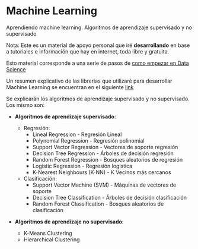 # Machine Learning
Aprendiendo machine learning. Algoritmos de aprendizaje supervisado y no supervisado

Nota: Este es un material de apoyo personal que iré **desarrollando** en base a tutoriales e información que hay en internet, toda libre y gratuita. 

Esto material corresponde a una serie de pasos de [como empezar en Data Science](https://github.com/francomanca93/Data-Visualization/blob/master/DataScientist-spanish.md) 

Un resumen explicativo de las librerias que utilizaré para desarrollar Machine Learning se encuentran en el siguiente [link](https://github.com/francomanca93/MachineLearning/blob/master/librerias/README.md)

Se explicarán los algoritmos de aprendizaje supervisado y no supervisado. Los mismo son:

- **Algoritmos de aprendizaje supervisado**:
    - Regresión: 
        - Lineal Regression - Regresión Lineal
        - Polynomial Regression - Regresión polinomial
        - Support Vector Regression - Vectores de soporte regresión
        - Decision Tree Regression - Árboles de decisión regresión
        - Random Forest Regression - Bosques aleatorios de regresión
        - Logistic Regression - Regresión logistica
        - K-Nearest Neighbours (K-NN) - K Vecinos más cercanos
    - Clasificación:
        - Support Vector Machine (SVM) - Máquinas de vectores de soporte
        - Decision Tree Classification - Árboles de decisión clasificación
        - Random Forest Classification - Bosques aleatorios de clasificación

- **Algoritmos de aprendizaje no supervisado**:
    - K-Means Clustering
    - Hierarchical Clustering
